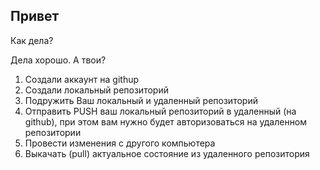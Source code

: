 ## Привет

Как дела?

Дела хорошо. А твои?

1. Создали аккаунт на githup
2. Создали локальный репозиторий 
3. Подружить Ваш локальный и удаленный репозиторий
4. Отправить PUSH ваш локальный репозиторий в удаленный (на github), при этом вам нужно будет авторизоваться на удаленном репозитории
5. Провести изменения с другого компьютера 
6. Выкачать (pull) актуальное состояние из удаленного репозитория

